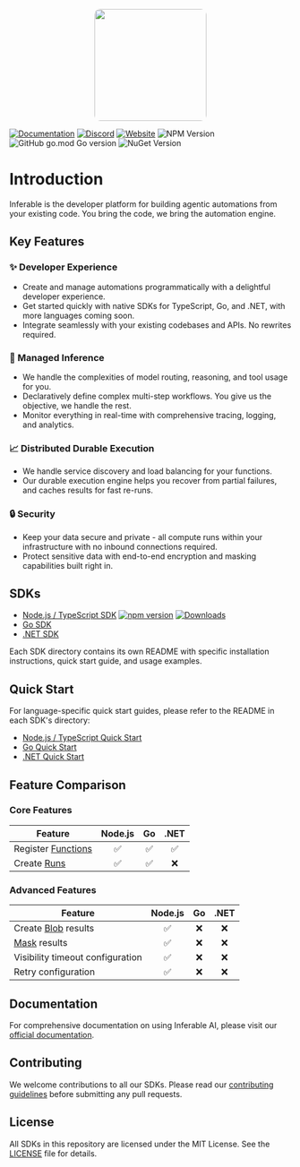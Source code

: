 <p align="center">
  <img src="https://a.inferable.ai/logo-3.png" width="200" style="border-radius: 10px" />
</p>

[![Documentation](https://img.shields.io/badge/docs-inferable.ai-brightgreen)](https://docs.inferable.ai/) [![Discord](https://img.shields.io/badge/community-Discord-blue)](https://discord.gg/inferable) [![Website](https://img.shields.io/badge/website-inferable.ai-blue)](https://inferable.ai)
![NPM Version](https://img.shields.io/npm/v/inferable) ![GitHub go.mod Go version](https://img.shields.io/github/go-mod/go-version/inferablehq/inferable?filename=sdk-go%2Fgo.mod) ![NuGet Version](https://img.shields.io/nuget/v/inferable)

# Introduction

Inferable is the developer platform for building agentic automations from your existing code. You bring the code, we bring the automation engine.

## Key Features

### ✨ Developer Experience

- Create and manage automations programmatically with a delightful developer experience.
- Get started quickly with native SDKs for TypeScript, Go, and .NET, with more languages coming soon.
- Integrate seamlessly with your existing codebases and APIs. No rewrites required.

### 🤖 Managed Inference

- We handle the complexities of model routing, reasoning, and tool usage for you.
- Declaratively define complex multi-step workflows. You give us the objective, we handle the rest.
- Monitor everything in real-time with comprehensive tracing, logging, and analytics.

### 📈 Distributed Durable Execution

- We handle service discovery and load balancing for your functions.
- Our durable execution engine helps you recover from partial failures, and caches results for fast re-runs.

### 🔒 Security

- Keep your data secure and private - all compute runs within your infrastructure with no inbound connections required.
- Protect sensitive data with end-to-end encryption and masking capabilities built right in.

## SDKs

- [Node.js / TypeScript SDK](./sdk-node/README.md) [![npm version](https://badge.fury.io/js/inferable.svg)](https://badge.fury.io/js/inferable) [![Downloads](https://img.shields.io/npm/dm/inferable)](https://www.npmjs.com/package/inferable)
- [Go SDK](./sdk-go/README.md)
- [.NET SDK](./sdk-dotnet/README.md)

Each SDK directory contains its own README with specific installation instructions, quick start guide, and usage examples.

## Quick Start

For language-specific quick start guides, please refer to the README in each SDK's directory:

- [Node.js / TypeScript Quick Start](./sdk-node/README.md#quick-start)
- [Go Quick Start](./sdk-go/README.md#quick-start)
- [.NET Quick Start](./sdk-dotnet/README.md#quick-start)

## Feature Comparison

### Core Features

| Feature                                                         | Node.js | Go  | .NET |
| --------------------------------------------------------------- | :-----: | :-: | :--: |
| Register [Functions](https://docs.inferable.ai/pages/functions) |   ✅    | ✅  |  ✅  |
| Create [Runs](https://docs.inferable.ai/pages/runs)             |   ✅    | ✅  |  ❌  |

### Advanced Features

| Feature                                                               | Node.js | Go  | .NET |
| --------------------------------------------------------------------- | :-----: | :-: | :--: |
| Create [Blob](https://docs.inferable.ai/pages/functions#blob) results |   ✅    | ❌  |  ❌  |
| [Mask](https://docs.inferable.ai/pages/functions#masked) results      |   ✅    | ❌  |  ❌  |
| Visibility timeout configuration                                      |   ✅    | ❌  |  ❌  |
| Retry configuration                                                   |   ✅    | ❌  |  ❌  |

## Documentation

For comprehensive documentation on using Inferable AI, please visit our [official documentation](https://docs.inferable.ai/).

## Contributing

We welcome contributions to all our SDKs. Please read our [contributing guidelines](./CONTRIBUTING.md) before submitting any pull requests.

## License

All SDKs in this repository are licensed under the MIT License. See the [LICENSE](./LICENSE) file for details.
